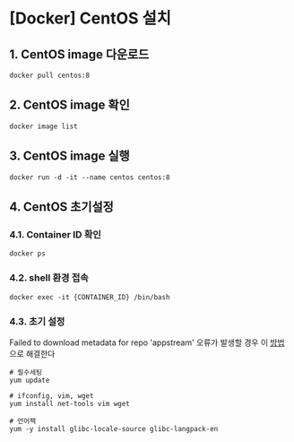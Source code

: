# [Docker] CentOS 설치

## 1. CentOS image 다운로드

```
docker pull centos:8
```

## 2. CentOS image 확인

```
docker image list
```

## 3. CentOS image 실행

```
docker run -d -it --name centos centos:8
```

## 4. CentOS 초기설정

### 4.1. Container ID 확인

```
docker ps
```

### 4.2. shell 환경 접속

```
docker exec -it {CONTAINER_ID} /bin/bash
```

### 4.3. 초기 설정

Failed to download metadata for repo 'appstream' 오류가 발생할 경우 이 [방법](./failed_to_download_metadata_for_repo_appstream.md)으로 해결한다  

```
# 필수세팅
yum update

# ifconfig, vim, wget
yum install net-tools vim wget

# 언어팩
yum -y install glibc-locale-source glibc-langpack-en
```
